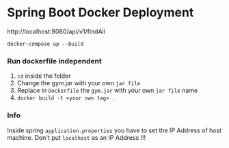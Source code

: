 # Spring Boot Docker Deployment


http://localhost:8080/api/v1/findAll

`docker-compose up --build`


### Run dockerfile independent
1. `cd` inside the folder
2. Change the gym.jar with your own `jar file`
3. Replace in `Dockerfile` the `gym.jar` with your own `jar file` name 
4. `docker build -t <your own tag> . `

### Info
Inside spring `application.properties` you have to set the IP Address of 
host machine. Don't put `localhost` as an IP Address !!! 
